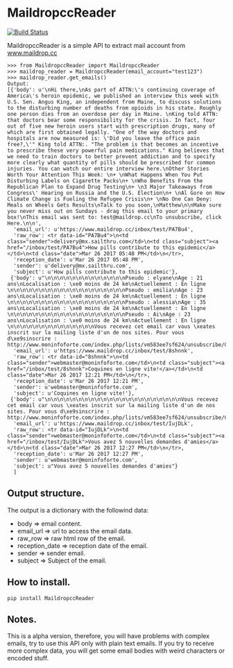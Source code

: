 MaildropccReader
================
[![Build Status](https://travis-ci.org/rtorres90/maildropcc-reader.svg?branch=master)](https://travis-ci.org/rtorres90/maildropcc-reader)

MaildropccReader is a simple API to extract mail account from www.maildrop.cc

```
>>> from MaildropccReader import MaildropccReader
>>> maildrop_reader = MaildropccReader(email_account="test123")
>>> maildrop_reader.get_emails()
Output:
[{'body': u'\nHi there,\nAs part of ATTN:\'s continuing coverage of America\'s heroin epidemic, we published an interview this week with U.S. Sen. Angus King, an independent from Maine, to discuss solutions to the disturbing number of deaths from opioids in his state. Roughly one person dies from an overdose per day in Maine. \nKing told ATTN: that doctors bear some responsibility for the crisis. In fact, four out of five new heroin users start with prescription drugs, many of which are first obtained legally. "One of the way doctors and hospitals are now measured is: \'Did you leave the office pain free?,\'" King told ATTN:. "The problem is that becomes an incentive to prescribe these very powerful pain medications." King believes that we need to train doctors to better prevent addiction and to specify more clearly what quantity of pills should be prescribed for common injuries. You can watch our entire interview here.\nOther Stories Worth Your Attention This Week: \n+ \nWhat Happens When You Put Disturbing Labels on Cigarette Packs\n+ \nWho Benefits From the Republican Plan to Expand Drug Testing\n+ \n3 Major Takeaways from Congress\' Hearing on Russia and the U.S. Election\n+ \nAl Gore on How Climate Change is Fueling the Refugee Crisis\n+ \nNo One Can Deny: Meals on Wheels Gets Results\nTalk to you soon,\nMatthew\n\nMake sure you never miss out on Sundays - drag this email to your primary box!\nThis email was sent to: test@maildrop.cc\nTo unsubscribe, click Here.\n\n',
  'email_url': u'https://www.maildrop.cc/inbox/test/PA7Bu4',
  'raw_row': <tr data-id="PA7Bu4">\n<td class="sender">delivery@mx.sailthru.com</td>\n<td class="subject"><a href="/inbox/test/PA7Bu4">How pills contribute to this epidemic</a></td>\n<td class="date">Mar 26 2017 05:48 PM</td>\n</tr>,
  'reception_date': u'Mar 26 2017 05:48 PM',
  'sender': u'delivery@mx.sailthru.com',
  'subject': u'How pills contribute to this epidemic'},
 {'body': u"\n\n\n\n\n\n\n\n\n\n\n\n\nPseudo : elyane\nAge : 21 ans\nLocalisation : \xe0 moins de 24 km\nActuellement : En ligne \n\n\n\n\n\n\n\n\n\n\n\n\n\n\n\n\n\n\nPseudo : emilia\nAge : 23 ans\nLocalisation : \xe0 moins de 24 km\nActuellement : En ligne \n\n\n\n\n\n\n\n\n\n\n\n\n\n\n\n\n\n\nPseudo : alessia\nAge : 35 ans\nLocalisation : \xe0 moins de 24 km\nActuellement : En ligne \n\n\n\n\n\n\n\n\n\n\n\n\n\n\n\n\n\n\nPseudo : Ai\nAge : 23 ans\nLocalisation : \xe0 moins de 24 km\nActuellement : En ligne \n\n\n\n\n\n\n\n\n\n\n\n\n\nVous recevez cet email car vous \xeates inscrit sur la mailing liste d'un de nos sites. Pour vous d\xe9sinscrire : http://www.moninfoforte.com/index.php/lists/vm583ee7sf624/unsubscribe/CcQk957VmVx6b/ep8406zg3a11e\n\n",
  'email_url': u'https://www.maildrop.cc/inbox/test/8shnnk',
  'raw_row': <tr data-id="8shnnk">\n<td class="sender">webmaster@moninfoforte.com</td>\n<td class="subject"><a href="/inbox/test/8shnnk">Coquines en ligne vite!</a></td>\n<td class="date">Mar 26 2017 12:21 PM</td>\n</tr>,
  'reception_date': u'Mar 26 2017 12:21 PM',
  'sender': u'webmaster@moninfoforte.com',
  'subject': u'Coquines en ligne vite!'},
 {'body': u"\n\n\n\n\n\n\n\n\n\n\n\n\n\n\n\n\n\n\n\n\n\nVous recevez cet email car vous \xeates inscrit sur la mailing liste d'un de nos sites. Pour vous d\xe9sinscrire : http://www.moninfoforte.com/index.php/lists/vm583ee7sf624/unsubscribe/CcQk957VmVx6b/fz81163e04f35\n\n",
  'email_url': u'https://www.maildrop.cc/inbox/test/IujDLk',
  'raw_row': <tr data-id="IujDLk">\n<td class="sender">webmaster@moninfoforte.com</td>\n<td class="subject"><a href="/inbox/test/IujDLk">Vous avez 5 nouvelles demandes d'amies</a></td>\n<td class="date">Mar 26 2017 12:27 PM</td>\n</tr>,
  'reception_date': u'Mar 26 2017 12:27 PM',
  'sender': u'webmaster@moninfoforte.com',
  'subject': u"Vous avez 5 nouvelles demandes d'amies"}
  ]
```

Output structure.
-----------------

The output is a dictionary with the followind data:

- body => email content.
- email_url => url to access the email data.
- raw_row => raw html row of the email.
- reception_date => reception date of the email.
- sender => sender email.
- subject => Subject of the email.


How to install.
---------------

```
pip install MaildropccReader
```

Notes.
------

This is a alpha version, therefore, you will have problems with complex emails, try to use this API only with plain text emails. If you try to receive more complex data, you will get some email bodies with weird characters or encoded stuff.
